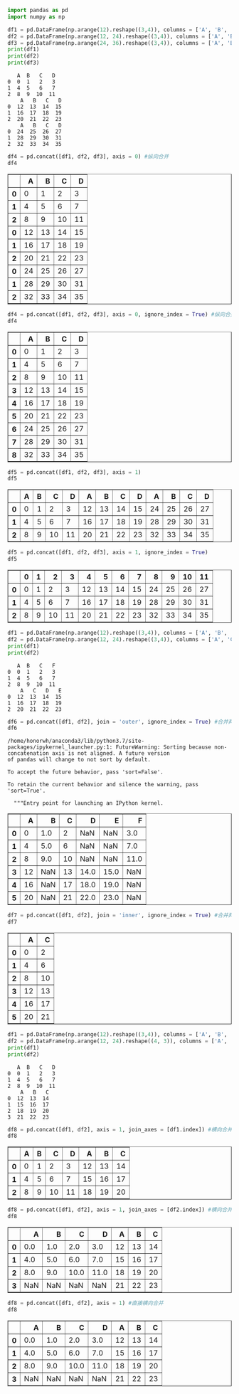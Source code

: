 

```python
import pandas as pd
import numpy as np
```


```python
df1 = pd.DataFrame(np.arange(12).reshape((3,4)), columns = ['A', 'B', 'C', 'D'])
df2 = pd.DataFrame(np.arange(12, 24).reshape((3,4)), columns = ['A', 'B', 'C', 'D'])
df3 = pd.DataFrame(np.arange(24, 36).reshape((3,4)), columns = ['A', 'B', 'C', 'D'])
print(df1)
print(df2)
print(df3)
```

       A  B   C   D
    0  0  1   2   3
    1  4  5   6   7
    2  8  9  10  11
        A   B   C   D
    0  12  13  14  15
    1  16  17  18  19
    2  20  21  22  23
        A   B   C   D
    0  24  25  26  27
    1  28  29  30  31
    2  32  33  34  35



```python
df4 = pd.concat([df1, df2, df3], axis = 0) #纵向合并
df4
```




<div>
<style scoped>
    .dataframe tbody tr th:only-of-type {
        vertical-align: middle;
    }

    .dataframe tbody tr th {
        vertical-align: top;
    }

    .dataframe thead th {
        text-align: right;
    }
</style>
<table border="1" class="dataframe">
  <thead>
    <tr style="text-align: right;">
      <th></th>
      <th>A</th>
      <th>B</th>
      <th>C</th>
      <th>D</th>
    </tr>
  </thead>
  <tbody>
    <tr>
      <th>0</th>
      <td>0</td>
      <td>1</td>
      <td>2</td>
      <td>3</td>
    </tr>
    <tr>
      <th>1</th>
      <td>4</td>
      <td>5</td>
      <td>6</td>
      <td>7</td>
    </tr>
    <tr>
      <th>2</th>
      <td>8</td>
      <td>9</td>
      <td>10</td>
      <td>11</td>
    </tr>
    <tr>
      <th>0</th>
      <td>12</td>
      <td>13</td>
      <td>14</td>
      <td>15</td>
    </tr>
    <tr>
      <th>1</th>
      <td>16</td>
      <td>17</td>
      <td>18</td>
      <td>19</td>
    </tr>
    <tr>
      <th>2</th>
      <td>20</td>
      <td>21</td>
      <td>22</td>
      <td>23</td>
    </tr>
    <tr>
      <th>0</th>
      <td>24</td>
      <td>25</td>
      <td>26</td>
      <td>27</td>
    </tr>
    <tr>
      <th>1</th>
      <td>28</td>
      <td>29</td>
      <td>30</td>
      <td>31</td>
    </tr>
    <tr>
      <th>2</th>
      <td>32</td>
      <td>33</td>
      <td>34</td>
      <td>35</td>
    </tr>
  </tbody>
</table>
</div>




```python
df4 = pd.concat([df1, df2, df3], axis = 0, ignore_index = True) #纵向合并，忽略原来的index
df4
```




<div>
<style scoped>
    .dataframe tbody tr th:only-of-type {
        vertical-align: middle;
    }

    .dataframe tbody tr th {
        vertical-align: top;
    }

    .dataframe thead th {
        text-align: right;
    }
</style>
<table border="1" class="dataframe">
  <thead>
    <tr style="text-align: right;">
      <th></th>
      <th>A</th>
      <th>B</th>
      <th>C</th>
      <th>D</th>
    </tr>
  </thead>
  <tbody>
    <tr>
      <th>0</th>
      <td>0</td>
      <td>1</td>
      <td>2</td>
      <td>3</td>
    </tr>
    <tr>
      <th>1</th>
      <td>4</td>
      <td>5</td>
      <td>6</td>
      <td>7</td>
    </tr>
    <tr>
      <th>2</th>
      <td>8</td>
      <td>9</td>
      <td>10</td>
      <td>11</td>
    </tr>
    <tr>
      <th>3</th>
      <td>12</td>
      <td>13</td>
      <td>14</td>
      <td>15</td>
    </tr>
    <tr>
      <th>4</th>
      <td>16</td>
      <td>17</td>
      <td>18</td>
      <td>19</td>
    </tr>
    <tr>
      <th>5</th>
      <td>20</td>
      <td>21</td>
      <td>22</td>
      <td>23</td>
    </tr>
    <tr>
      <th>6</th>
      <td>24</td>
      <td>25</td>
      <td>26</td>
      <td>27</td>
    </tr>
    <tr>
      <th>7</th>
      <td>28</td>
      <td>29</td>
      <td>30</td>
      <td>31</td>
    </tr>
    <tr>
      <th>8</th>
      <td>32</td>
      <td>33</td>
      <td>34</td>
      <td>35</td>
    </tr>
  </tbody>
</table>
</div>




```python
df5 = pd.concat([df1, df2, df3], axis = 1)
df5
```




<div>
<style scoped>
    .dataframe tbody tr th:only-of-type {
        vertical-align: middle;
    }

    .dataframe tbody tr th {
        vertical-align: top;
    }

    .dataframe thead th {
        text-align: right;
    }
</style>
<table border="1" class="dataframe">
  <thead>
    <tr style="text-align: right;">
      <th></th>
      <th>A</th>
      <th>B</th>
      <th>C</th>
      <th>D</th>
      <th>A</th>
      <th>B</th>
      <th>C</th>
      <th>D</th>
      <th>A</th>
      <th>B</th>
      <th>C</th>
      <th>D</th>
    </tr>
  </thead>
  <tbody>
    <tr>
      <th>0</th>
      <td>0</td>
      <td>1</td>
      <td>2</td>
      <td>3</td>
      <td>12</td>
      <td>13</td>
      <td>14</td>
      <td>15</td>
      <td>24</td>
      <td>25</td>
      <td>26</td>
      <td>27</td>
    </tr>
    <tr>
      <th>1</th>
      <td>4</td>
      <td>5</td>
      <td>6</td>
      <td>7</td>
      <td>16</td>
      <td>17</td>
      <td>18</td>
      <td>19</td>
      <td>28</td>
      <td>29</td>
      <td>30</td>
      <td>31</td>
    </tr>
    <tr>
      <th>2</th>
      <td>8</td>
      <td>9</td>
      <td>10</td>
      <td>11</td>
      <td>20</td>
      <td>21</td>
      <td>22</td>
      <td>23</td>
      <td>32</td>
      <td>33</td>
      <td>34</td>
      <td>35</td>
    </tr>
  </tbody>
</table>
</div>




```python
df5 = pd.concat([df1, df2, df3], axis = 1, ignore_index = True)
df5
```




<div>
<style scoped>
    .dataframe tbody tr th:only-of-type {
        vertical-align: middle;
    }

    .dataframe tbody tr th {
        vertical-align: top;
    }

    .dataframe thead th {
        text-align: right;
    }
</style>
<table border="1" class="dataframe">
  <thead>
    <tr style="text-align: right;">
      <th></th>
      <th>0</th>
      <th>1</th>
      <th>2</th>
      <th>3</th>
      <th>4</th>
      <th>5</th>
      <th>6</th>
      <th>7</th>
      <th>8</th>
      <th>9</th>
      <th>10</th>
      <th>11</th>
    </tr>
  </thead>
  <tbody>
    <tr>
      <th>0</th>
      <td>0</td>
      <td>1</td>
      <td>2</td>
      <td>3</td>
      <td>12</td>
      <td>13</td>
      <td>14</td>
      <td>15</td>
      <td>24</td>
      <td>25</td>
      <td>26</td>
      <td>27</td>
    </tr>
    <tr>
      <th>1</th>
      <td>4</td>
      <td>5</td>
      <td>6</td>
      <td>7</td>
      <td>16</td>
      <td>17</td>
      <td>18</td>
      <td>19</td>
      <td>28</td>
      <td>29</td>
      <td>30</td>
      <td>31</td>
    </tr>
    <tr>
      <th>2</th>
      <td>8</td>
      <td>9</td>
      <td>10</td>
      <td>11</td>
      <td>20</td>
      <td>21</td>
      <td>22</td>
      <td>23</td>
      <td>32</td>
      <td>33</td>
      <td>34</td>
      <td>35</td>
    </tr>
  </tbody>
</table>
</div>




```python
df1 = pd.DataFrame(np.arange(12).reshape((3,4)), columns = ['A', 'B', 'C', 'F'])
df2 = pd.DataFrame(np.arange(12, 24).reshape((3,4)), columns = ['A', 'C', 'D', 'E'])
print(df1)
print(df2)
```

       A  B   C   F
    0  0  1   2   3
    1  4  5   6   7
    2  8  9  10  11
        A   C   D   E
    0  12  13  14  15
    1  16  17  18  19
    2  20  21  22  23



```python
df6 = pd.concat([df1, df2], join = 'outer', ignore_index = True) #合并两个表，缺少的部分填充NaN
df6
```

    /home/honorwh/anaconda3/lib/python3.7/site-packages/ipykernel_launcher.py:1: FutureWarning: Sorting because non-concatenation axis is not aligned. A future version
    of pandas will change to not sort by default.
    
    To accept the future behavior, pass 'sort=False'.
    
    To retain the current behavior and silence the warning, pass 'sort=True'.
    
      """Entry point for launching an IPython kernel.





<div>
<style scoped>
    .dataframe tbody tr th:only-of-type {
        vertical-align: middle;
    }

    .dataframe tbody tr th {
        vertical-align: top;
    }

    .dataframe thead th {
        text-align: right;
    }
</style>
<table border="1" class="dataframe">
  <thead>
    <tr style="text-align: right;">
      <th></th>
      <th>A</th>
      <th>B</th>
      <th>C</th>
      <th>D</th>
      <th>E</th>
      <th>F</th>
    </tr>
  </thead>
  <tbody>
    <tr>
      <th>0</th>
      <td>0</td>
      <td>1.0</td>
      <td>2</td>
      <td>NaN</td>
      <td>NaN</td>
      <td>3.0</td>
    </tr>
    <tr>
      <th>1</th>
      <td>4</td>
      <td>5.0</td>
      <td>6</td>
      <td>NaN</td>
      <td>NaN</td>
      <td>7.0</td>
    </tr>
    <tr>
      <th>2</th>
      <td>8</td>
      <td>9.0</td>
      <td>10</td>
      <td>NaN</td>
      <td>NaN</td>
      <td>11.0</td>
    </tr>
    <tr>
      <th>3</th>
      <td>12</td>
      <td>NaN</td>
      <td>13</td>
      <td>14.0</td>
      <td>15.0</td>
      <td>NaN</td>
    </tr>
    <tr>
      <th>4</th>
      <td>16</td>
      <td>NaN</td>
      <td>17</td>
      <td>18.0</td>
      <td>19.0</td>
      <td>NaN</td>
    </tr>
    <tr>
      <th>5</th>
      <td>20</td>
      <td>NaN</td>
      <td>21</td>
      <td>22.0</td>
      <td>23.0</td>
      <td>NaN</td>
    </tr>
  </tbody>
</table>
</div>




```python
df7 = pd.concat([df1, df2], join = 'inner', ignore_index = True) #合并两个表，缺少的部分去掉
df7
```




<div>
<style scoped>
    .dataframe tbody tr th:only-of-type {
        vertical-align: middle;
    }

    .dataframe tbody tr th {
        vertical-align: top;
    }

    .dataframe thead th {
        text-align: right;
    }
</style>
<table border="1" class="dataframe">
  <thead>
    <tr style="text-align: right;">
      <th></th>
      <th>A</th>
      <th>C</th>
    </tr>
  </thead>
  <tbody>
    <tr>
      <th>0</th>
      <td>0</td>
      <td>2</td>
    </tr>
    <tr>
      <th>1</th>
      <td>4</td>
      <td>6</td>
    </tr>
    <tr>
      <th>2</th>
      <td>8</td>
      <td>10</td>
    </tr>
    <tr>
      <th>3</th>
      <td>12</td>
      <td>13</td>
    </tr>
    <tr>
      <th>4</th>
      <td>16</td>
      <td>17</td>
    </tr>
    <tr>
      <th>5</th>
      <td>20</td>
      <td>21</td>
    </tr>
  </tbody>
</table>
</div>




```python
df1 = pd.DataFrame(np.arange(12).reshape((3,4)), columns = ['A', 'B', 'C', 'D'])
df2 = pd.DataFrame(np.arange(12, 24).reshape((4, 3)), columns = ['A', 'B', 'C'])
print(df1)
print(df2)
```

       A  B   C   D
    0  0  1   2   3
    1  4  5   6   7
    2  8  9  10  11
        A   B   C
    0  12  13  14
    1  15  16  17
    2  18  19  20
    3  21  22  23



```python
df8 = pd.concat([df1, df2], axis = 1, join_axes = [df1.index]) #横向合并，index使用df1的index
df8
```




<div>
<style scoped>
    .dataframe tbody tr th:only-of-type {
        vertical-align: middle;
    }

    .dataframe tbody tr th {
        vertical-align: top;
    }

    .dataframe thead th {
        text-align: right;
    }
</style>
<table border="1" class="dataframe">
  <thead>
    <tr style="text-align: right;">
      <th></th>
      <th>A</th>
      <th>B</th>
      <th>C</th>
      <th>D</th>
      <th>A</th>
      <th>B</th>
      <th>C</th>
    </tr>
  </thead>
  <tbody>
    <tr>
      <th>0</th>
      <td>0</td>
      <td>1</td>
      <td>2</td>
      <td>3</td>
      <td>12</td>
      <td>13</td>
      <td>14</td>
    </tr>
    <tr>
      <th>1</th>
      <td>4</td>
      <td>5</td>
      <td>6</td>
      <td>7</td>
      <td>15</td>
      <td>16</td>
      <td>17</td>
    </tr>
    <tr>
      <th>2</th>
      <td>8</td>
      <td>9</td>
      <td>10</td>
      <td>11</td>
      <td>18</td>
      <td>19</td>
      <td>20</td>
    </tr>
  </tbody>
</table>
</div>




```python
df8 = pd.concat([df1, df2], axis = 1, join_axes = [df2.index]) #横向合并，index使用df2的index
df8
```




<div>
<style scoped>
    .dataframe tbody tr th:only-of-type {
        vertical-align: middle;
    }

    .dataframe tbody tr th {
        vertical-align: top;
    }

    .dataframe thead th {
        text-align: right;
    }
</style>
<table border="1" class="dataframe">
  <thead>
    <tr style="text-align: right;">
      <th></th>
      <th>A</th>
      <th>B</th>
      <th>C</th>
      <th>D</th>
      <th>A</th>
      <th>B</th>
      <th>C</th>
    </tr>
  </thead>
  <tbody>
    <tr>
      <th>0</th>
      <td>0.0</td>
      <td>1.0</td>
      <td>2.0</td>
      <td>3.0</td>
      <td>12</td>
      <td>13</td>
      <td>14</td>
    </tr>
    <tr>
      <th>1</th>
      <td>4.0</td>
      <td>5.0</td>
      <td>6.0</td>
      <td>7.0</td>
      <td>15</td>
      <td>16</td>
      <td>17</td>
    </tr>
    <tr>
      <th>2</th>
      <td>8.0</td>
      <td>9.0</td>
      <td>10.0</td>
      <td>11.0</td>
      <td>18</td>
      <td>19</td>
      <td>20</td>
    </tr>
    <tr>
      <th>3</th>
      <td>NaN</td>
      <td>NaN</td>
      <td>NaN</td>
      <td>NaN</td>
      <td>21</td>
      <td>22</td>
      <td>23</td>
    </tr>
  </tbody>
</table>
</div>




```python
df8 = pd.concat([df1, df2], axis = 1) #直接横向合并
df8
```




<div>
<style scoped>
    .dataframe tbody tr th:only-of-type {
        vertical-align: middle;
    }

    .dataframe tbody tr th {
        vertical-align: top;
    }

    .dataframe thead th {
        text-align: right;
    }
</style>
<table border="1" class="dataframe">
  <thead>
    <tr style="text-align: right;">
      <th></th>
      <th>A</th>
      <th>B</th>
      <th>C</th>
      <th>D</th>
      <th>A</th>
      <th>B</th>
      <th>C</th>
    </tr>
  </thead>
  <tbody>
    <tr>
      <th>0</th>
      <td>0.0</td>
      <td>1.0</td>
      <td>2.0</td>
      <td>3.0</td>
      <td>12</td>
      <td>13</td>
      <td>14</td>
    </tr>
    <tr>
      <th>1</th>
      <td>4.0</td>
      <td>5.0</td>
      <td>6.0</td>
      <td>7.0</td>
      <td>15</td>
      <td>16</td>
      <td>17</td>
    </tr>
    <tr>
      <th>2</th>
      <td>8.0</td>
      <td>9.0</td>
      <td>10.0</td>
      <td>11.0</td>
      <td>18</td>
      <td>19</td>
      <td>20</td>
    </tr>
    <tr>
      <th>3</th>
      <td>NaN</td>
      <td>NaN</td>
      <td>NaN</td>
      <td>NaN</td>
      <td>21</td>
      <td>22</td>
      <td>23</td>
    </tr>
  </tbody>
</table>
</div>


